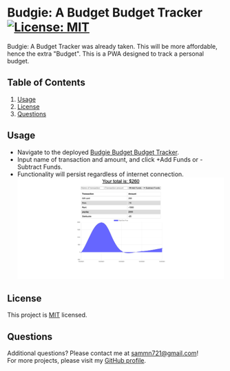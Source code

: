 # Budgie: A Budget Budget Tracker<br>[![License: MIT](https://img.shields.io/badge/License-MIT-yellow.svg)](https://opensource.org/licenses/MIT)
Budgie: A Budget Tracker was already taken. This will be more affordable, hence the extra "Budget". This is a PWA designed to track a personal budget.

## Table of Contents
1. [Usage](#usage)
2. [License](#license)
3. [Questions](#questions)

## Usage
- Navigate to the deployed [Budgie Budget Budget Tracker](https://budgie-budget-budget-tracker.herokuapp.com).
- Input name of transaction and amount, and click +Add Funds or -Subtract Funds.
- Functionality will persist regardless of internet connection.
![Budgie](assets/Budgie.png)

## License
This project is [MIT](https://opensource.org/licenses/MIT) licensed.

## Questions
Additional questions? Please contact me at sammn721@gmail.com!<br>For more projects, please visit my [GitHub profile](https://github.com/sammn721).